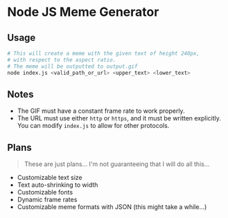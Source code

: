 # Node JS Meme Generator

## Usage
```bash
# This will create a meme with the given text of height 240px, 
# with respect to the aspect ratio.
# The meme will be outputted to output.gif
node index.js <valid_path_or_url> <upper_text> <lower_text>
```

## Notes
- The GIF must have a constant frame rate to work properly.
- The URL must use either `http` or `https`, and it must be written
  explicitly. You can modify `index.js` to allow for other protocols.

## Plans
> These are just plans... I'm not guaranteeing that I will do all this...
- Customizable text size
- Text auto-shrinking to width
- Customizable fonts
- Dynamic frame rates
- Customizable meme formats with JSON (this might take a while...)